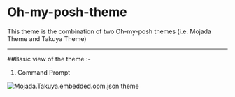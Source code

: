 # Oh-my-posh-theme
This theme is the combination of two Oh-my-posh themes (i.e. Mojada Theme and Takuya Theme)
___
##Basic view of the theme :-
1. Command Prompt

![Mojada.Takuya.embedded.opm.json theme](https://github.com/prateekkhanal/Oh-my-posh-theme/blob/main/In%20cmd.png)
